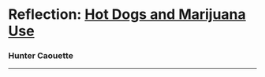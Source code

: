 # Reflection: [Hot Dogs and Marijuana Use](http://andy.dorkfort.com/art/VCD/AS1_SITE/hotdogmari.html)
### Hunter Caouette
---
